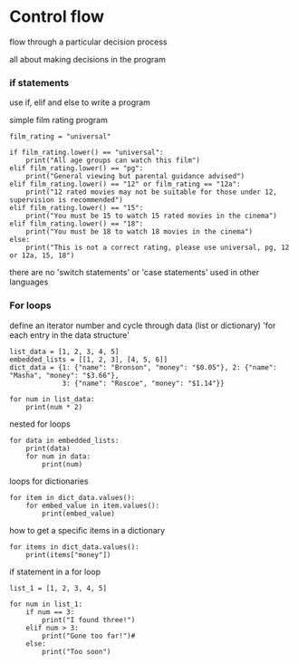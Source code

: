 # Control flow
flow through a particular decision process 

all about making decisions in the program 

### if statements 
use if, elif and else to write a program

simple film rating program

``` 
film_rating = "universal"

if film_rating.lower() == "universal":
    print("All age groups can watch this film")
elif film_rating.lower() == "pg":
    print("General viewing but parental guidance advised")
elif film_rating.lower() == "12" or film_rating == "12a":
    print("12 rated movies may not be suitable for those under 12, supervision is recommended")
elif film_rating.lower() == "15":
    print("You must be 15 to watch 15 rated movies in the cinema")
elif film_rating.lower() == "18":
    print("You must be 18 to watch 18 movies in the cinema") 
else:
    print("This is not a correct rating, please use universal, pg, 12 or 12a, 15, 18")
```
there are no 'switch statements' or 'case statements' used in other languages

### For loops

define an iterator number and cycle through data (list or dictionary) 'for each entry in the data structure'
```
list_data = [1, 2, 3, 4, 5]
embedded_lists = [[1, 2, 3], [4, 5, 6]]
dict_data = {1: {"name": "Bronson", "money": "$0.05"}, 2: {"name": "Masha", "money": "$3.66"},
             3: {"name": "Roscoe", "money": "$1.14"}}
             
for num in list_data:
    print(num * 2)
```
nested for loops
```
for data in embedded_lists:
    print(data)
    for num in data:
        print(num)
```

loops for dictionaries 

```
for item in dict_data.values():
    for embed_value in item.values():
        print(embed_value)
```
how to get a specific items in a dictionary 
```
for items in dict_data.values():
    print(items["money"])
```

if statement in a for loop 
```
list_1 = [1, 2, 3, 4, 5]

for num in list_1:
    if num == 3:
        print("I found three!")
    elif num > 3:
        print("Gone too far!")#
    else:
        print("Too soon")
```